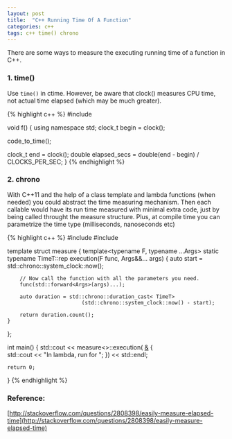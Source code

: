```yaml
---
layout: post
title:  "C++ Running Time Of A Function"
categories: c++
tags: c++ time() chrono
---
```


There are some ways to measure the executing running time of a function in C++.

### 1. time()
Use `time()` in ctime. However, be aware that clock() measures CPU time, not actual time elapsed (which may be much greater). 

{% highlight c++ %}
#include <ctime>

void f() {
  using namespace std;
  clock_t begin = clock();

  code_to_time();

  clock_t end = clock();
  double elapsed_secs = double(end - begin) / CLOCKS_PER_SEC;
}
{% endhighlight %}

### 2. chrono
With C++11 and the help of a class template and lambda functions (when needed) you could abstract the time measuring mechanism. Then each callable would have its run time measured with minimal extra code, just by being called throught the measure structure. Plus, at compile time you can parametrize the time type (milliseconds, nanoseconds etc)

{% highlight c++ %}
#include <iostream>
#include <chrono>

template<typename TimeT = std::chrono::milliseconds>
struct measure
{
    template<typename F, typename ...Args>
    static typename TimeT::rep execution(F func, Args&&... args)
    {
        auto start = std::chrono::system_clock::now();

        // Now call the function with all the parameters you need.
        func(std::forward<Args>(args)...);

        auto duration = std::chrono::duration_cast< TimeT> 
                            (std::chrono::system_clock::now() - start);

        return duration.count();
    }
};

int main()
{
    std::cout << measure<>::execution( [&]() {  
        std::cout << "In lambda, run for ";
    }) << std::endl;

    return 0;
}
{% endhighlight %}

### Reference: 
[http://stackoverflow.com/questions/2808398/easily-measure-elapsed-time](http://stackoverflow.com/questions/2808398/easily-measure-elapsed-time)
